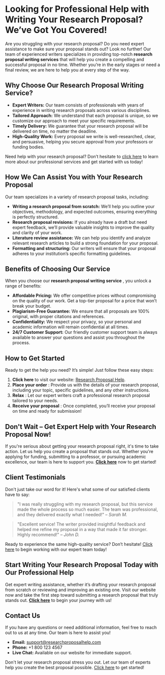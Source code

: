 # Looking for Professional Help with Writing Your Research Proposal? We’ve Got You Covered!

Are you struggling with your research proposal? Do you need expert assistance to make sure your proposal stands out? Look no further! Our team of experienced writers specializes in providing top-notch **research proposal writing services** that will help you create a compelling and successful proposal in no time. Whether you’re in the early stages or need a final review, we are here to help you at every step of the way.

## Why Choose Our Research Proposal Writing Service?

- **Expert Writers:** Our team consists of professionals with years of experience in writing research proposals across various disciplines.
- **Tailored Approach:** We understand that each proposal is unique, so we customize our approach to meet your specific requirements.
- **Timely Delivery:** We guarantee that your research proposal will be delivered on time, no matter the deadline.
- **High-Quality Work:** Every proposal we write is well-researched, clear, and persuasive, helping you secure approval from your professors or funding bodies.

Need help with your research proposal? Don’t hesitate to [click here](https://tinyurl.com/topessay?keyword=help+writing+research+proposal) to learn more about our professional services and get started with us today!

## How We Can Assist You with Your Research Proposal

Our team specializes in a variety of research proposal tasks, including:

- **Writing a research proposal from scratch:** We’ll help you outline your objectives, methodology, and expected outcomes, ensuring everything is perfectly structured.
- **Research proposal revisions:** If you already have a draft but need expert feedback, we’ll provide valuable insights to improve the quality and clarity of your work.
- **Literature review assistance:** We can help you identify and analyze relevant research articles to build a strong foundation for your proposal.
- **Formatting and structuring:** Our writers will ensure that your proposal adheres to your institution’s specific formatting guidelines.

## Benefits of Choosing Our Service

When you choose our **research proposal writing service** , you unlock a range of benefits:

- **Affordable Pricing:** We offer competitive prices without compromising on the quality of our work. Get a top-tier proposal for a price that won’t break your budget.
- **Plagiarism-Free Guarantee:** We ensure that all proposals are 100% original, with proper citations and references.
- **Confidentiality:** We respect your privacy, so your personal and academic information will remain confidential at all times.
- **24/7 Customer Support:** Our friendly customer support team is always available to answer your questions and assist you throughout the process.

## How to Get Started

Ready to get the help you need? It’s simple! Just follow these easy steps:

1. **Click here** to visit our website: [Research Proposal Help](https://tinyurl.com/topessay?keyword=help+writing+research+proposal).
2. **Place your order** : Provide us with the details of your research proposal, including your topic, specific guidelines, and any other instructions.
3. **Relax** : Let our expert writers craft a professional research proposal tailored to your needs.
4. **Receive your proposal** : Once completed, you’ll receive your proposal on time and ready for submission!

## Don't Wait – Get Expert Help with Your Research Proposal Now!

If you're serious about getting your research proposal right, it's time to take action. Let us help you create a proposal that stands out. Whether you're applying for funding, submitting to a professor, or pursuing academic excellence, our team is here to support you. **[Click here](https://tinyurl.com/topessay?keyword=help+writing+research+proposal)** now to get started!

## Client Testimonials

Don't just take our word for it! Here's what some of our satisfied clients have to say:

> "I was really struggling with my research proposal, but this service made the whole process so much easier. The team was professional, and they delivered exactly what I needed!" – _Sarah M._

> "Excellent service! The writer provided insightful feedback and helped me refine my proposal in a way that made it far stronger. Highly recommend!" – _John D._

Ready to experience the same high-quality service? Don’t hesitate! [Click here](https://tinyurl.com/topessay?keyword=help+writing+research+proposal) to begin working with our expert team today!

## Start Writing Your Research Proposal Today with Our Professional Help

Get expert writing assistance, whether it’s drafting your research proposal from scratch or reviewing and improving an existing one. Visit our website now and take the first step toward submitting a research proposal that truly stands out. **[Click here](https://tinyurl.com/topessay?keyword=help+writing+research+proposal)** to begin your journey with us!

## Contact Us

If you have any questions or need additional information, feel free to reach out to us at any time. Our team is here to assist you!

- **Email:** [support@researchproposalhelp.com](mailto:support@researchproposalhelp.com)
- **Phone:** +1 800 123 4567
- **Live Chat:** Available on our website for immediate support.

Don't let your research proposal stress you out. Let our team of experts help you create the best proposal possible. [Click here](https://tinyurl.com/topessay?keyword=help+writing+research+proposal) to get started!
